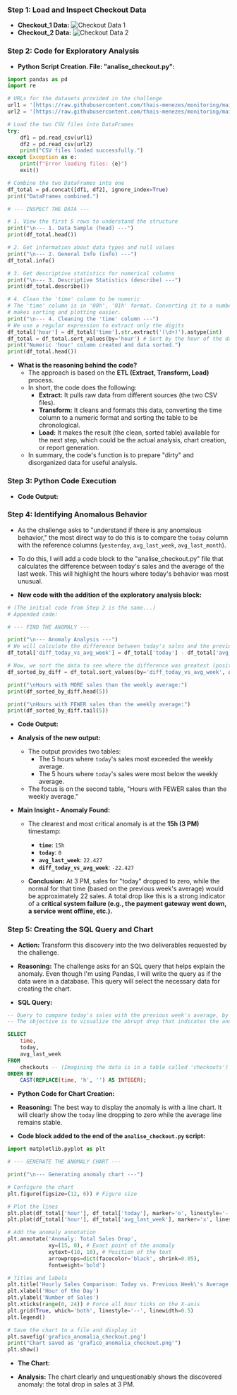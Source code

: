 ### Step 1: Load and Inspect Checkout Data

- **Checkout_1 Data:**
![Checkout Data 1](../csv/Checkout_1.png)
- **Checkout_2 Data:**
![Checkout Data 2](../csv/Checkout_2.png)

### Step 2: Code for Exploratory Analysis

- **Python Script Creation. File: "analise_checkout.py":**
```python
import pandas as pd
import re

# URLs for the datasets provided in the challenge
url1 = '[https://raw.githubusercontent.com/thais-menezes/monitoring/main/checkout_1.csv](https://raw.githubusercontent.com/thais-menezes/monitoring/main/checkout_1.csv)'
url2 = '[https://raw.githubusercontent.com/thais-menezes/monitoring/main/checkout_2.csv](https://raw.githubusercontent.com/thais-menezes/monitoring/main/checkout_2.csv)'

# Load the two CSV files into DataFrames
try:
    df1 = pd.read_csv(url1)
    df2 = pd.read_csv(url2)
    print("CSV files loaded successfully.")
except Exception as e:
    print(f"Error loading files: {e}")
    exit()

# Combine the two DataFrames into one
df_total = pd.concat([df1, df2], ignore_index=True)
print("DataFrames combined.")

# --- INSPECT THE DATA ---

# 1. View the first 5 rows to understand the structure
print("\n--- 1. Data Sample (head) ---")
print(df_total.head())

# 2. Get information about data types and null values
print("\n--- 2. General Info (info) ---")
df_total.info()

# 3. Get descriptive statistics for numerical columns
print("\n--- 3. Descriptive Statistics (describe) ---")
print(df_total.describe())

# 4. Clean the 'time' column to be numeric
# The 'time' column is in '00h', '01h' format. Converting it to a number (0, 1)
# makes sorting and plotting easier.
print("\n--- 4. Cleaning the 'time' column ---")
# We use a regular expression to extract only the digits
df_total['hour'] = df_total['time'].str.extract('(\d+)').astype(int)
df_total = df_total.sort_values(by='hour') # Sort by the hour of the day
print("Numeric 'hour' column created and data sorted.")
print(df_total.head())
````

  - **What is the reasoning behind the code?**
      - The approach is based on the **ETL (Extract, Transform, Load)** process.
      - In short, the code does the following:
          - **Extract:** It pulls raw data from different sources (the two CSV files).
          - **Transform:** It cleans and formats this data, converting the time column to a numeric format and sorting the table to be chronological.
          - **Load:** It makes the result (the clean, sorted table) available for the next step, which could be the actual analysis, chart creation, or report generation.
      - In summary, the code's function is to prepare "dirty" and disorganized data for useful analysis.

### Step 3: Python Code Execution

  - **Code Output:**

### Step 4: Identifying Anomalous Behavior

  - As the challenge asks to "understand if there is any anomalous behavior," the most direct way to do this is to compare the `today` column with the reference columns (`yesterday`, `avg_last_week`, `avg_last_month`).

  - To do this, I will add a code block to the "analise\_checkout.py" file that calculates the difference between today's sales and the average of the last week. This will highlight the hours where today's behavior was most unusual.

  - **New code with the addition of the exploratory analysis block:**

<!-- end list -->

```python
# (The initial code from Step 2 is the same...)
# Appended code:

# --- FIND THE ANOMALY ---

print("\n--- Anomaly Analysis ---")
# We will calculate the difference between today's sales and the previous week's average
df_total['diff_today_vs_avg_week'] = df_total['today'] - df_total['avg_last_week']

# Now, we sort the data to see where the difference was greatest (positive or negative)
df_sorted_by_diff = df_total.sort_values(by='diff_today_vs_avg_week', ascending=False)

print("\nHours with MORE sales than the weekly average:")
print(df_sorted_by_diff.head(5))

print("\nHours with FEWER sales than the weekly average:")
print(df_sorted_by_diff.tail(5))
```

  - **Code Output:**

  - **Analysis of the new output:**

      - The output provides two tables:
          - The 5 hours where `today`'s sales most exceeded the weekly average.
          - The 5 hours where `today`'s sales were most below the weekly average.
      - The focus is on the second table, "Hours with FEWER sales than the weekly average."

  - **Main Insight - Anomaly Found:**

      - The clearest and most critical anomaly is at the **15h (3 PM)** timestamp:

          - **`time`**: `15h`
          - **`today`**: `0`
          - **`avg_last_week`**: `22.427`
          - **`diff_today_vs_avg_week`**: `-22.427`

      - **Conclusion:** At 3 PM, sales for "today" dropped to zero, while the normal for that time (based on the previous week's average) would be approximately 22 sales. A total drop like this is a strong indicator of a **critical system failure (e.g., the payment gateway went down, a service went offline, etc.).**

### Step 5: Creating the SQL Query and Chart

  - **Action:** Transform this discovery into the two deliverables requested by the challenge.

  - **Reasoning:** The challenge asks for an SQL query that helps explain the anomaly. Even though I'm using Pandas, I will write the query as if the data were in a database. This query will select the necessary data for creating the chart.

  - **SQL Query:**

<!-- end list -->

```sql
-- Query to compare today's sales with the previous week's average, by hour.
-- The objective is to visualize the abrupt drop that indicates the anomaly.

SELECT
    time,
    today,
    avg_last_week
FROM
    checkouts -- (Imagining the data is in a table called 'checkouts')
ORDER BY
    CAST(REPLACE(time, 'h', '') AS INTEGER);
```

  - **Python Code for Chart Creation:**

  - **Reasoning:** The best way to display the anomaly is with a line chart. It will clearly show the `today` line dropping to zero while the average line remains stable.

  - **Code block added to the end of the `analise_checkout.py` script:**

<!-- end list -->

```python
import matplotlib.pyplot as plt

# --- GENERATE THE ANOMALY CHART ---

print("\n--- Generating anomaly chart ---")

# Configure the chart
plt.figure(figsize=(12, 6)) # Figure size

# Plot the lines
plt.plot(df_total['hour'], df_total['today'], marker='o', linestyle='-', label='Today\'s Sales')
plt.plot(df_total['hour'], df_total['avg_last_week'], marker='x', linestyle='--', label='Previous Week\'s Average')

# Add the anomaly annotation
plt.annotate('Anomaly: Total Sales Drop',
             xy=(15, 0), # Exact point of the anomaly
             xytext=(10, 10), # Position of the text
             arrowprops=dict(facecolor='black', shrink=0.05),
             fontweight='bold')

# Titles and labels
plt.title('Hourly Sales Comparison: Today vs. Previous Week\'s Average')
plt.xlabel('Hour of the Day')
plt.ylabel('Number of Sales')
plt.xticks(range(0, 24)) # Force all hour ticks on the X-axis
plt.grid(True, which='both', linestyle='--', linewidth=0.5)
plt.legend()

# Save the chart to a file and display it
plt.savefig('grafico_anomalia_checkout.png')
print("Chart saved as 'grafico_anomalia_checkout.png'")
plt.show()
```

  - **The Chart:**

  - **Analysis:** The chart clearly and unquestionably shows the discovered anomaly: the total drop in sales at 3 PM.
